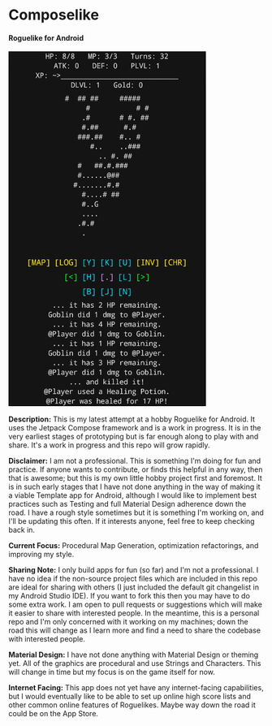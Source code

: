 # Composelike
#### Roguelike for Android

![Gameplay Image](githubImages/gameplayImage_20211016.png)

**Description:** This is my latest attempt at a hobby Roguelike for Android. It uses the Jetpack Compose framework and is a work in progress. It is in the very earliest stages of prototyping but is far enough along to play with and share. It's a work in progress and this repo will grow rapidly.

**Disclaimer:** I am not a professional. This is something I'm doing for fun and practice. If anyone wants to contribute, or finds this helpful in any way, then that is awesome; but this is my own little hobby project first and foremost. It is in such early stages that I have not done anything in the way of making it a viable Template app for Android, although I would like to implement best practices such as Testing and full Material Design adherence down the road. I have a rough style sometimes but it is something I'm working on, and I'll be updating this often. If it interests anyone, feel free to keep checking back in.

**Current Focus:** Procedural Map Generation, optimization refactorings, and improving my style.

**Sharing Note:** I only build apps for fun (so far) and I'm not a professional. I have no idea if the non-source project files which are included in this repo are ideal for sharing with others (I just included the default git changelist in my Android Studio IDE). If you want to fork this then you may have to do some extra work. I am open to pull requests or suggestions which will make it easier to share with interested people. In the meantime, this is a personal repo and I'm only concerned with it working on my machines; down the road this will change as I learn more and find a need to share the codebase with interested people.

**Material Design:** I have not done anything with Material Design or theming yet. All of the graphics are procedural and use Strings and Characters. This will change in time but my focus is on the game itself for now.

**Internet Facing:** This app does not yet have any internet-facing capabilities, but I would eventually like to be able to set up online high score lists and other common online features of Roguelikes. Maybe way down the road it could be on the App Store.